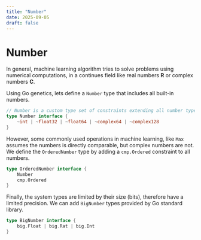```yaml
---
title: "Number"
date: 2025-09-05
draft: false
---
```


# Number

In general, machine learning algorithm tries to solve problems using numerical computations, in a continues field like real numbers $\mathbf{R}$ or complex numbers $\mathbf{C}$.

Using Go genetics, lets define a `Number` type that includes all built-in numbers.
```go
// Number is a custom type set of constraints extending all number types
type Number interface {
    ~int | ~float32 | ~float64 | ~complex64 | ~complex128
}
```

However, some commonly used operations in machine learning, like `Max` assumes the numbers is directly comparable, but complex numbers are not. We define the `OrderedNumber` type by adding a `cmp.Ordered` constraint to all numbers.
```go
type OrderedNumber interface {
    Number
    cmp.Ordered
}
```

Finally, the system types are limited by their size (bits), therefore have a limited precision. We can add `BigNumber` types provided by Go standard library.
```go
type BigNumber interface {
    big.Float | big.Rat | big.Int
}
```
